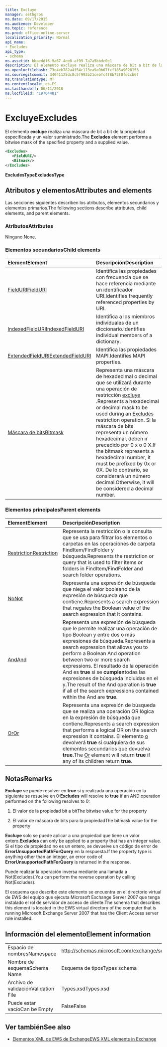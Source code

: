 ```yaml
---
title: Excluye
manager: sethgros
ms.date: 09/17/2015
ms.audience: Developer
ms.topic: reference
ms.prod: office-online-server
localization_priority: Normal
api_name:
- Excludes
api_type:
- schema
ms.assetid: bbaeddf6-9a67-4ee0-af99-7a7a5bbdc0e1
description: El elemento excluye realiza una máscara de bit a bit de la propiedad especificada y un valor suministrado.
ms.openlocfilehash: 73e4eb782a4f54c113ea9a9b67fcf185a9028153
ms.sourcegitcommit: 34041125dc8c5f993b21cebfc4f8b72f0fd2cb6f
ms.translationtype: MT
ms.contentlocale: es-ES
ms.lasthandoff: 06/11/2018
ms.locfileid: "19764481"
---
```

# <a name="excludes"></a><span data-ttu-id="4f4ce-103">Excluye</span><span class="sxs-lookup"><span data-stu-id="4f4ce-103">Excludes</span></span>

<span data-ttu-id="4f4ce-104">El elemento **excluye** realiza una máscara de bit a bit de la propiedad especificada y un valor suministrado.</span><span class="sxs-lookup"><span data-stu-id="4f4ce-104">The **Excludes** element performs a bitwise mask of the specified property and a supplied value.</span></span> 
  
```xml
<Excludes>
   <FieldURI/>
   <Bitmask/>
</Excludes>
```

 <span data-ttu-id="4f4ce-105">**ExcludesType**</span><span class="sxs-lookup"><span data-stu-id="4f4ce-105">**ExcludesType**</span></span>
## <a name="attributes-and-elements"></a><span data-ttu-id="4f4ce-106">Atributos y elementos</span><span class="sxs-lookup"><span data-stu-id="4f4ce-106">Attributes and elements</span></span>

<span data-ttu-id="4f4ce-107">Las secciones siguientes describen los atributos, elementos secundarios y elementos primarios.</span><span class="sxs-lookup"><span data-stu-id="4f4ce-107">The following sections describe attributes, child elements, and parent elements.</span></span>
  
### <a name="attributes"></a><span data-ttu-id="4f4ce-108">Atributos</span><span class="sxs-lookup"><span data-stu-id="4f4ce-108">Attributes</span></span>

<span data-ttu-id="4f4ce-109">Ninguno.</span><span class="sxs-lookup"><span data-stu-id="4f4ce-109">None.</span></span>
  
### <a name="child-elements"></a><span data-ttu-id="4f4ce-110">Elementos secundarios</span><span class="sxs-lookup"><span data-stu-id="4f4ce-110">Child elements</span></span>

|<span data-ttu-id="4f4ce-111">**Element**</span><span class="sxs-lookup"><span data-stu-id="4f4ce-111">**Element**</span></span>|<span data-ttu-id="4f4ce-112">**Descripción**</span><span class="sxs-lookup"><span data-stu-id="4f4ce-112">**Description**</span></span>|
|:-----|:-----|
|[<span data-ttu-id="4f4ce-113">FieldURI</span><span class="sxs-lookup"><span data-stu-id="4f4ce-113">FieldURI</span></span>](fielduri.md) <br/> |<span data-ttu-id="4f4ce-114">Identifica las propiedades con frecuencia que se hace referencia mediante un identificador URI.</span><span class="sxs-lookup"><span data-stu-id="4f4ce-114">Identifies frequently referenced properties by URI.</span></span>  <br/> |
|[<span data-ttu-id="4f4ce-115">IndexedFieldURI</span><span class="sxs-lookup"><span data-stu-id="4f4ce-115">IndexedFieldURI</span></span>](indexedfielduri.md) <br/> |<span data-ttu-id="4f4ce-116">Identifica a los miembros individuales de un diccionario.</span><span class="sxs-lookup"><span data-stu-id="4f4ce-116">Identifies individual members of a dictionary.</span></span>  <br/> |
|[<span data-ttu-id="4f4ce-117">ExtendedFieldURI</span><span class="sxs-lookup"><span data-stu-id="4f4ce-117">ExtendedFieldURI</span></span>](extendedfielduri.md) <br/> |<span data-ttu-id="4f4ce-118">Identifica las propiedades MAPI.</span><span class="sxs-lookup"><span data-stu-id="4f4ce-118">Identifies MAPI properties.</span></span>  <br/> |
|[<span data-ttu-id="4f4ce-119">Máscara de bits</span><span class="sxs-lookup"><span data-stu-id="4f4ce-119">Bitmask</span></span>](bitmask.md) <br/> |<span data-ttu-id="4f4ce-120">Representa una máscara de hexadecimal o decimal que se utilizará durante una operación de restricción [excluye](excludes.md) .</span><span class="sxs-lookup"><span data-stu-id="4f4ce-120">Represents a hexadecimal or decimal mask to be used during an [Excludes](excludes.md) restriction operation.</span></span> <span data-ttu-id="4f4ce-121">Si la máscara de bits representa un número hexadecimal, deben ir precedido por 0 x o 0 X.</span><span class="sxs-lookup"><span data-stu-id="4f4ce-121">If the bitmask represents a hexadecimal number, it must be prefixed by 0x or 0X.</span></span> <span data-ttu-id="4f4ce-122">De lo contrario, se considerará un número decimal.</span><span class="sxs-lookup"><span data-stu-id="4f4ce-122">Otherwise, it will be considered a decimal number.</span></span>  <br/> |
   
### <a name="parent-elements"></a><span data-ttu-id="4f4ce-123">Elementos principales</span><span class="sxs-lookup"><span data-stu-id="4f4ce-123">Parent elements</span></span>

|<span data-ttu-id="4f4ce-124">**Element**</span><span class="sxs-lookup"><span data-stu-id="4f4ce-124">**Element**</span></span>|<span data-ttu-id="4f4ce-125">**Descripción**</span><span class="sxs-lookup"><span data-stu-id="4f4ce-125">**Description**</span></span>|
|:-----|:-----|
|[<span data-ttu-id="4f4ce-126">Restriction</span><span class="sxs-lookup"><span data-stu-id="4f4ce-126">Restriction</span></span>](restriction.md) <br/> |<span data-ttu-id="4f4ce-127">Representa la restricción o la consulta que se usa para filtrar los elementos o carpetas en las operaciones de carpeta FindItem/FindFolder y búsqueda.</span><span class="sxs-lookup"><span data-stu-id="4f4ce-127">Represents the restriction or query that is used to filter items or folders in FindItem/FindFolder and search folder operations.</span></span>  <br/> |
|[<span data-ttu-id="4f4ce-128">No</span><span class="sxs-lookup"><span data-stu-id="4f4ce-128">Not</span></span>](not.md) <br/> |<span data-ttu-id="4f4ce-129">Representa una expresión de búsqueda que niega el valor booleano de la expresión de búsqueda que contiene.</span><span class="sxs-lookup"><span data-stu-id="4f4ce-129">Represents a search expression that negates the Boolean value of the search expression that it contains.</span></span>  <br/> |
|[<span data-ttu-id="4f4ce-130">And</span><span class="sxs-lookup"><span data-stu-id="4f4ce-130">And</span></span>](and.md) <br/> |<span data-ttu-id="4f4ce-131">Representa una expresión de búsqueda que le permite realizar una operación de tipo Boolean y entre dos o más expresiones de búsqueda.</span><span class="sxs-lookup"><span data-stu-id="4f4ce-131">Represents a search expression that allows you to perform a Boolean And operation between two or more search expressions.</span></span> <span data-ttu-id="4f4ce-132">El resultado de la operación And es **true** si se **cumplen**todas las expresiones de búsqueda incluidas en el y.</span><span class="sxs-lookup"><span data-stu-id="4f4ce-132">The result of the And operation is **true** if all of the search expressions contained within the And are **true**.</span></span>  <br/> |
|[<span data-ttu-id="4f4ce-133">Or</span><span class="sxs-lookup"><span data-stu-id="4f4ce-133">Or</span></span>](or.md) <br/> |<span data-ttu-id="4f4ce-134">Representa una expresión de búsqueda que se realiza una operación OR lógica en la expresión de búsqueda que contiene.</span><span class="sxs-lookup"><span data-stu-id="4f4ce-134">Represents a search expression that performs a logical OR on the search expression it contains.</span></span> <span data-ttu-id="4f4ce-135">El elemento [o](or.md) devolverá **true** si cualquiera de sus elementos secundarios que devuelva **true**.</span><span class="sxs-lookup"><span data-stu-id="4f4ce-135">The [Or](or.md) element will return **true** if any of its children return **true**.</span></span>  <br/> |
   
## <a name="remarks"></a><span data-ttu-id="4f4ce-136">Notas</span><span class="sxs-lookup"><span data-stu-id="4f4ce-136">Remarks</span></span>

 <span data-ttu-id="4f4ce-137">**Excluye** se puede resolver en **true** si y realizada una operación en la siguiente se resuelve en 0:</span><span class="sxs-lookup"><span data-stu-id="4f4ce-137">**Excludes** will resolve to **true** if an AND operation performed on the following resolves to 0:</span></span> 
  
1. <span data-ttu-id="4f4ce-138">El valor de la propiedad bit a bit</span><span class="sxs-lookup"><span data-stu-id="4f4ce-138">The bitwise value for the property</span></span>
    
2. <span data-ttu-id="4f4ce-139">El valor de máscara de bits para la propiedad</span><span class="sxs-lookup"><span data-stu-id="4f4ce-139">The bitmask value for the property</span></span>
    
 <span data-ttu-id="4f4ce-140">**Excluye** solo se puede aplicar a una propiedad que tiene un valor entero.</span><span class="sxs-lookup"><span data-stu-id="4f4ce-140">**Excludes** can only be applied to a property that has an integer value.</span></span> <span data-ttu-id="4f4ce-141">Si el tipo de propiedad no es un entero, se devuelve un código de error de **ErrorUnsupportedPathForQuery** en la respuesta.</span><span class="sxs-lookup"><span data-stu-id="4f4ce-141">If the property type is anything other than an integer, an error code of **ErrorUnsupportedPathForQuery** is returned in the response.</span></span> 
  
<span data-ttu-id="4f4ce-142">Puede realizar la operación inversa mediante una llamada a Not(Excludes).</span><span class="sxs-lookup"><span data-stu-id="4f4ce-142">You can perform the reverse operation by calling Not(Excludes).</span></span>
  
<span data-ttu-id="4f4ce-143">El esquema que describe este elemento se encuentra en el directorio virtual de EWS del equipo que ejecuta Microsoft Exchange Server 2007 que tenga instalado el rol de servidor de acceso de cliente.</span><span class="sxs-lookup"><span data-stu-id="4f4ce-143">The schema that describes this element is located in the EWS virtual directory of the computer that is running Microsoft Exchange Server 2007 that has the Client Access server role installed.</span></span>
  
## <a name="element-information"></a><span data-ttu-id="4f4ce-144">Información del elemento</span><span class="sxs-lookup"><span data-stu-id="4f4ce-144">Element information</span></span>

|||
|:-----|:-----|
|<span data-ttu-id="4f4ce-145">Espacio de nombres</span><span class="sxs-lookup"><span data-stu-id="4f4ce-145">Namespace</span></span>  <br/> |http://schemas.microsoft.com/exchange/services/2006/types  <br/> |
|<span data-ttu-id="4f4ce-146">Nombre de esquema</span><span class="sxs-lookup"><span data-stu-id="4f4ce-146">Schema Name</span></span>  <br/> |<span data-ttu-id="4f4ce-147">Esquema de tipos</span><span class="sxs-lookup"><span data-stu-id="4f4ce-147">Types schema</span></span>  <br/> |
|<span data-ttu-id="4f4ce-148">Archivo de validación</span><span class="sxs-lookup"><span data-stu-id="4f4ce-148">Validation File</span></span>  <br/> |<span data-ttu-id="4f4ce-149">Types.xsd</span><span class="sxs-lookup"><span data-stu-id="4f4ce-149">Types.xsd</span></span>  <br/> |
|<span data-ttu-id="4f4ce-150">Puede estar vacío</span><span class="sxs-lookup"><span data-stu-id="4f4ce-150">Can be Empty</span></span>  <br/> |<span data-ttu-id="4f4ce-151">False</span><span class="sxs-lookup"><span data-stu-id="4f4ce-151">False</span></span>  <br/> |
   
## <a name="see-also"></a><span data-ttu-id="4f4ce-152">Ver también</span><span class="sxs-lookup"><span data-stu-id="4f4ce-152">See also</span></span>



- [<span data-ttu-id="4f4ce-153">Elementos XML de EWS de Exchange</span><span class="sxs-lookup"><span data-stu-id="4f4ce-153">EWS XML elements in Exchange</span></span>](ews-xml-elements-in-exchange.md)

